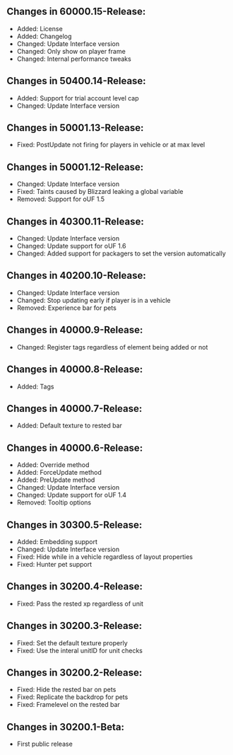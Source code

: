 ## Changes in 60000.15-Release:

- Added: License
- Added: Changelog
- Changed: Update Interface version
- Changed: Only show on player frame
- Changed: Internal performance tweaks


## Changes in 50400.14-Release:

- Added: Support for trial account level cap
- Changed: Update Interface version

## Changes in 50001.13-Release:

- Fixed: PostUpdate not firing for players in vehicle or at max level

## Changes in 50001.12-Release:

- Changed: Update Interface version
- Fixed: Taints caused by Blizzard leaking a global variable
- Removed: Support for oUF 1.5

## Changes in 40300.11-Release:

- Changed: Update Interface version
- Changed: Update support for oUF 1.6
- Changed: Added support for packagers to set the version automatically

## Changes in 40200.10-Release:

- Changed: Update Interface version
- Changed: Stop updating early if player is in a vehicle
- Removed: Experience bar for pets

## Changes in 40000.9-Release:

- Changed: Register tags regardless of element being added or not

## Changes in 40000.8-Release:

- Added: Tags

## Changes in 40000.7-Release:

- Added: Default texture to rested bar

## Changes in 40000.6-Release:

- Added: Override method
- Added: ForceUpdate method
- Added: PreUpdate method
- Changed: Update Interface version
- Changed: Update support for oUF 1.4
- Removed: Tooltip options

## Changes in 30300.5-Release:

- Added: Embedding support
- Changed: Update Interface version
- Fixed: Hide while in a vehicle regardless of layout properties
- Fixed: Hunter pet support

## Changes in 30200.4-Release:

- Fixed: Pass the rested xp regardless of unit

## Changes in 30200.3-Release:

- Fixed: Set the default texture properly
- Fixed: Use the interal unitID for unit checks

## Changes in 30200.2-Release:

- Fixed: Hide the rested bar on pets
- Fixed: Replicate the backdrop for pets
- Fixed: Framelevel on the rested bar

## Changes in 30200.1-Beta:

- First public release

